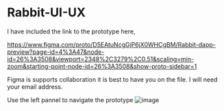 # Rabbit-UI-UX

I have included the link to the prototype here, 

https://www.figma.com/proto/D5EAtuNcgGjP6jX0WHCgBM/Rabbit-dapp-preview?page-id=4%3A47&node-id=26%3A3508&viewport=2348%2C3279%2C0.51&scaling=min-zoom&starting-point-node-id=26%3A3508&show-proto-sidebar=1

Figma is supports collaboration it is best to have you on the file. I will need your email address.


Use the left pannel to navigate the prototype
![image](https://user-images.githubusercontent.com/47509068/211171361-e61ad72d-d5d5-4fa6-91d3-0cdaafb11a83.png)

